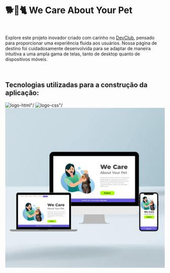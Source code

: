 <h1>🐕🧼🐈 We Care About Your Pet</h1>
<br>
<p>Explore este projeto inovador criado com carinho no <a href="http://rofolfomori.com.br/devclub">DevClub</a>, 
  pensado para proporcionar uma experiência fluida aos usuários. Nossa página de destino foi cuidadosamente desenvolvida 
  para se adaptar de maneira intuitiva a uma ampla gama de telas, tanto de desktop quanto de dispositivos móveis.</p>
<br>
<h2>Tecnologias utilizadas para a construção da aplicação:</h2>
<img src="https://img.shields.io/badge/HTML5-E34F26?style=for-the-badge&logo=html5&logoColor=white" alt=logo-html"/> 
<img src="https://img.shields.io/badge/CSS3-1572B6?style=for-the-badge&logo=css3&logoColor=white" alt=logo-css"/>
<br>
<img src="img-mockup.png"/>


